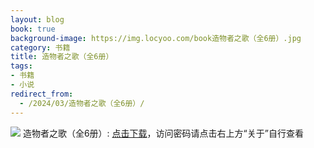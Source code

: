 ```yaml
---
layout: blog
book: true
background-image: https://img.locyoo.com/book造物者之歌（全6册）.jpg
category: 书籍
title: 造物者之歌（全6册）
tags:
- 书籍
- 小说
redirect_from:
  - /2024/03/造物者之歌（全6册）/
---
```

![](https://img.locyoo.com/book造物者之歌（全6册）.jpg)
造物者之歌（全6册）: <a name = "ref1" href="https://url18.ctfile.com/f/50983618-1059986323-cc1dc6?p=3619">点击下载</a>，访问密码请点击右上方“关于”自行查看